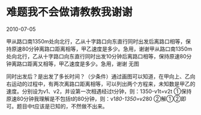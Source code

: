# 难题我不会做请教教我谢谢
2010-07-05


甲从路口南1350m处向北行，乙从十字路口向东直行同时出发后离路口相等，保持原速80分钟离路口距离相等，甲乙速度是多少。急用，谢谢甲从路口南1350m处向北行，乙从十字路口向东直行同时出发10分钟后离路口相等，保持原速80分钟离路口距离又相等，甲乙速度是多少。急用，谢谢 无图


同时出发后？是出发了多长时间？（少条件）通过画图可以知道，在甲向上、乙向右运动的过程中，有两次离路口距离相等，可以列出两个方程来，未知数是甲乙的速度。分别设为v1、v2，并设第一次相遇经过t分钟，则：1350-v1t=v2t ①保持原速80分钟我理解是不包括t的80分钟，则：v1*80-1350=v2*80 ②解①②即可。题目中t应该是已知的，不然做不出来。
